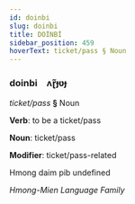 ```yaml
---
id: doinbi
slug: doinbi
title: DOİNBİ
sidebar_position: 459
hoverText: ticket/pass § Noun
---
```


### doinbi&emsp;<span kind="abugida">ʌɽ̃ɟʋɟ</span>

*ticket/pass* **§** Noun

**Verb**: to be a ticket/pass

**Noun**: ticket/pass

**Modifier**: ticket/pass-related

Hmong daim pib undefined

*Hmong-Mien Language Family*